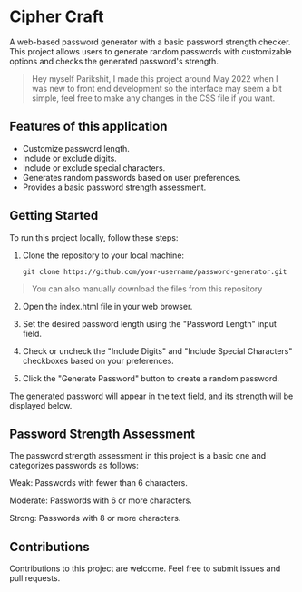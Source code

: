 # Cipher Craft

A web-based password generator with a basic password strength checker. This project allows users to generate random passwords with customizable options and checks the generated password's strength.

> Hey myself Parikshit, I made this project around May 2022 when I was new to front end development so the interface may seem a bit simple, feel free to make any changes in the CSS file if you want.

## Features of this application

- Customize password length.
- Include or exclude digits.
- Include or exclude special characters.
- Generates random passwords based on user preferences.
- Provides a basic password strength assessment.

## Getting Started

To run this project locally, follow these steps:

1. Clone the repository to your local machine:

   ```shell
   git clone https://github.com/your-username/password-generator.git
   ```
   
> You can also manually download the files from this repository

2. Open the index.html file in your web browser.

3. Set the desired password length using the "Password Length" input field.

4. Check or uncheck the "Include Digits" and "Include Special Characters" checkboxes based on your preferences.

5. Click the "Generate Password" button to create a random password.

The generated password will appear in the text field, and its strength will be displayed below.

## Password Strength Assessment
The password strength assessment in this project is a basic one and categorizes passwords as follows:

Weak: Passwords with fewer than 6 characters.

Moderate: Passwords with 6 or more characters.

Strong: Passwords with 8 or more characters.

## Contributions
Contributions to this project are welcome. Feel free to submit issues and pull requests.
